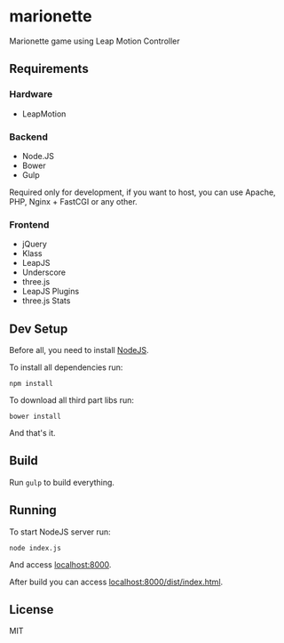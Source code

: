 # marionette

Marionette game using Leap Motion Controller

## Requirements

### Hardware

- LeapMotion

### Backend

- Node.JS
- Bower
- Gulp

Required only for development, if you want to host, you can use Apache, PHP, Nginx + FastCGI or any other.

### Frontend

- jQuery
- Klass
- LeapJS
- Underscore
- three.js
- LeapJS Plugins
- three.js Stats

## Dev Setup

Before all, you need to install [NodeJS](https://nodejs.org/).

To install all dependencies run:

`npm install`

To download all third part libs run:

`bower install`

And that's it.

## Build

Run `gulp` to build everything.

## Running

To start NodeJS server run:

`node index.js`

And access [localhost:8000](http://localhost:8000).

After build you can access [localhost:8000/dist/index.html](http://localhost:8000/dist/index.html).

## License

MIT
